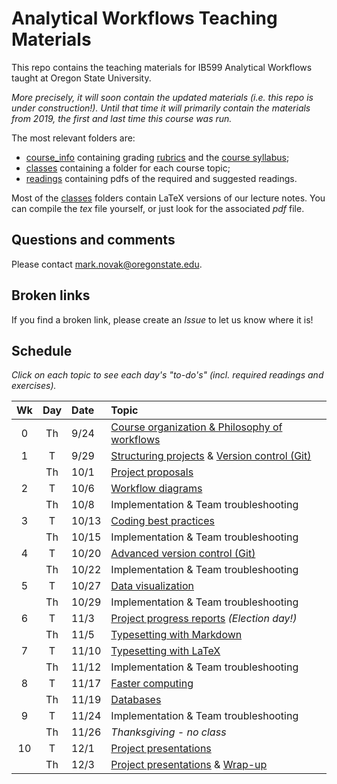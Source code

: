 # Analytical Workflows Teaching Materials

This repo contains the teaching materials for IB599 Analytical Workflows taught at Oregon State University.  

_More precisely, it *will soon* contain the *updated* materials (i.e. this repo is under construction!)._  _Until that time it will primarily contain the materials from 2019, the first and last time this course was run._


The most relevant folders are:
- [course_info](course_info/) containing grading [rubrics](course_info/rubrics/) and the [course syllabus](course_info/syllabus/);
- [classes](classes/) containing a folder for each course topic;
- [readings](readings/) containing pdfs of the required and suggested readings.

Most of the [classes](classes/) folders contain LaTeX versions of our lecture notes. You can compile the _tex_ file yourself, or just look for the associated _pdf_ file.

## Questions and comments
Please contact [mark.novak@oregonstate.edu](mark.novak@oregonstate.edu).

## Broken links
If you find a broken link, please create an _Issue_ to let us know where it is!


## Schedule
_Click on each topic to see each day's "to-do's" (incl. required readings and exercises)._
	
| Wk |  Day | Date | Topic |
|:-:|:-----:|:------|:------|
|0 |  Th | 9/24    | [Course organization & Philosophy of workflows](classes/Introduction) |
|1 |  T  | 9/29    | [Structuring projects](classes/StructuredProjects) & [Version control (Git)](classes/VersionControl_Git_part_1) |
|  |  Th | 10/1    | [Project proposals](classes/ProjectProposal) |
|2 |  T  | 10/6    | [Workflow diagrams](classes/WorkflowDiagrams)  |
|  |  Th | 10/8    | Implementation & Team troubleshooting |
|3 |  T  | 10/13   | [Coding best practices](classes/CodingBestPractices) |
|  |  Th | 10/15   | Implementation & Team troubleshooting |
|4 |  T  | 10/20   | [Advanced version control (Git)](classes/VersionControl_Git_part_2) |
|  |  Th | 10/22   | Implementation & Team troubleshooting  |
|5 |  T  | 10/27   | [Data visualization](classes/Visualization)  |
|  |  Th | 10/29   | Implementation & Team troubleshooting |
|6 |  T  | 11/3    | [Project progress reports](classes/ProjectReport) _(Election day!)_  |
|  |  Th | 11/5    | [Typesetting with Markdown](classes/Typesetting_Markdown)  |
|7 |  T  | 11/10   | [Typesetting with LaTeX](classes/Typesetting_LaTeX)  |
|  |  Th | 11/12   | Implementation & Team troubleshooting |
|8 |  T  | 11/17   | [Faster computing](classes/FasterComputing)  |
|  |  Th | 11/19   | [Databases](classes/Databases)  |
|9 |  T  | 11/24   | Implementation & Team troubleshooting  |
|  |  Th | 11/26   | _Thanksgiving - no class_ |
|10|  T  | 12/1    | [Project presentations](classes/ProjectSummary) |
|  |  Th | 12/3    | [Project presentations](classes/ProjectSummary) & [Wrap-up](classes/WrapUp) |
